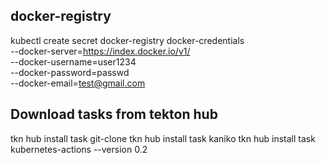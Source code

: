 
## docker-registry
kubectl create secret docker-registry docker-credentials \
--docker-server=https://index.docker.io/v1/ \
--docker-username=user1234 \
--docker-password=passwd \
--docker-email=test@gmail.com

## Download tasks from tekton hub
tkn hub install task git-clone
tkn hub install task kaniko
tkn hub install task kubernetes-actions --version 0.2